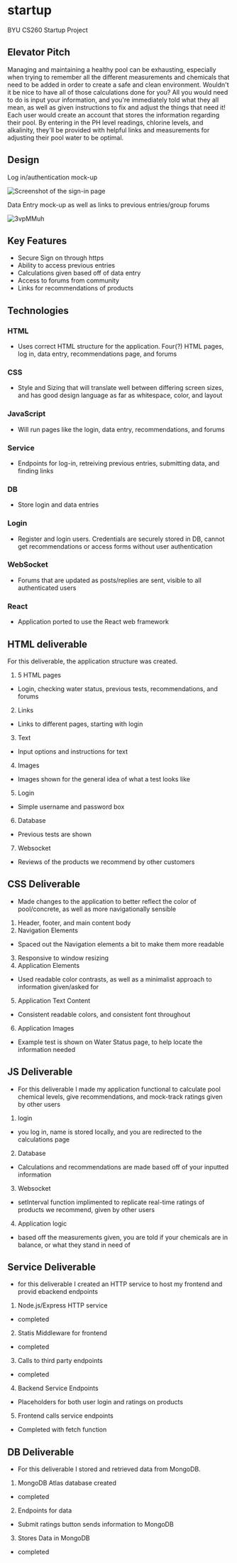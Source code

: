 # startup
BYU CS260 Startup Project

## Elevator Pitch

Managing and maintaining a healthy pool can be exhausting, especially when trying to remember all the different measurements and chemicals that need to be added in order to create a safe and clean environment. Wouldn't it be nice to have all of those calculations done for you? All you would need to do is input your information, and you're immediately told what they all mean, as well as given instructions to fix and adjust the things that need it! Each user would create an account that stores the information regarding their pool. By entering in the PH level readings, chlorine levels, and alkalinity, they'll be provided with helpful links and measurements for adjusting their pool water to be optimal.


## Design

Log in/authentication mock-up

![Screenshot of the sign-in page](https://github.com/garrettsvance/startup/assets/88953533/33ccd6b8-c72b-4c84-8e36-55fdbdc94724)

Data Entry mock-up as well as links to previous entries/group forums

![3vpMMuh](https://github.com/garrettsvance/startup/assets/88953533/687bb48f-8a40-4fa7-b935-a60d7e60fa7a)




## Key Features
* Secure Sign on through https
* Ability to access previous entries
* Calculations given based off of data entry
* Access to forums from community
* Links for recommendations of products

## Technologies

### HTML
* Uses correct HTML structure for the application. Four(?) HTML pages, log in, data entry, recommendations page, and forums

### CSS
* Style and Sizing that will translate well between differing screen sizes, and has good design language as far as whitespace, color, and layout


### JavaScript
* Will run pages like the login, data entry, recommendations, and forums


### Service
* Endpoints for log-in, retreiving previous entries, submitting data, and finding links


### DB
* Store login and data entries


### Login
* Register and login users. Credentials are securely stored in DB, cannot get recommendations or access forms without user authentication


### WebSocket
* Forums that are updated as posts/replies are sent, visible to all authenticated users


### React
* Application ported to use the React web framework

## HTML deliverable
For this deliverable, the application structure was created.
1. 5 HTML pages
  - Login, checking water status, previous tests, recommendations, and forums
2. Links
  - Links to different pages, starting with login
3. Text
  - Input options and instructions for text
4. Images
  - Images shown for the general idea of what a test looks like
5. Login
  - Simple username and password box
6. Database
  - Previous tests are shown
7. Websocket
  - Reviews of the products we recommend by other customers

## CSS Deliverable
* Made changes to the application to better reflect the color of pool/concrete, as well as more navigationally sensible

1. Header, footer, and main content body
2. Navigation Elements
  - Spaced out the Navigation elements a bit to make them more readable
3. Responsive to window resizing
4. Application Elements
  - Used readable color contrasts, as well as a minimalist approach to information given/asked for
5. Application Text Content
  - Consistent readable colors, and consistent font throughout
6. Application Images
  - Example test is shown on Water Status page, to help locate the information needed

## JS Deliverable
* For this deliverable I made my application functional to calculate pool chemical levels, give recommendations, and mock-track ratings given by other users

1. login
  - you log in, name is stored locally, and you are redirected to the calculations page
2. Database 
  - Calculations and recommendations are made based off of your inputted information
3. Websocket
  - setInterval function implimented to replicate real-time ratings of products we recommend, given by other users
4. Application logic 
  - based off the measurements given, you are told if your chemicals are in balance, or what they stand in need of

## Service Deliverable
* for this deliverable I created an HTTP service to host my frontend and provid ebackend endpoints

1. Node.js/Express HTTP service
  - completed
2. Statis Middleware for frontend
  - completed
3. Calls to third party endpoints
  - completed
4. Backend Service Endpoints
  - Placeholders for both user login and ratings on products
5. Frontend calls service endpoints
  - Completed with fetch function 

## DB Deliverable
* For this deliverable I stored and retrieved data from MongoDB.

1. MongoDB Atlas database created
  - completed
2. Endpoints for data 
  - Submit ratings button sends information to MongoDB
3. Stores Data in MongoDB
  - completed
  
